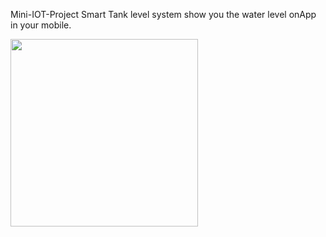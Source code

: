 Mini-IOT-Project
Smart Tank level system show you the water level  onApp in your mobile.

<img src="[https://your-image-url.type](https://user-images.githubusercontent.com/29107541/170829414-c78198ef-e234-41bf-bb72-2e4ab427a05b.jpeg)" width="300">
